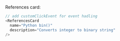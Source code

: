 References card:

```js
// add customClickEvent for event hadling
<ReferencesCard
  name="Python bin()"
  description="Converts integer to binary string"
/>
```

